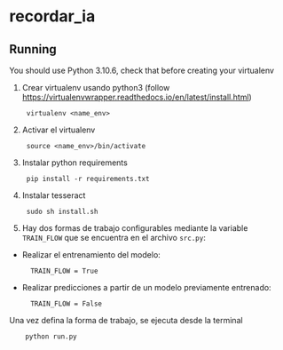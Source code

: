 # recordar_ia

## Running 

You should use Python 3.10.6, check that before creating your virtualenv

1. Crear virtualenv usando python3 (follow https://virtualenvwrapper.readthedocs.io/en/latest/install.html)

        virtualenv <name_env>

2. Activar el virtualenv

        source <name_env>/bin/activate

3. Instalar python requirements

        pip install -r requirements.txt

4. Instalar tesseract

        sudo sh install.sh

5. Hay dos formas de trabajo configurables mediante la variable `TRAIN_FLOW` que se encuentra en el archivo `src.py`: <br />
- Realizar el entrenamiento del modelo:   

        TRAIN_FLOW = True 

- Realizar predicciones a partir de un modelo previamente entrenado: 

        TRAIN_FLOW = False
Una vez defina la forma de trabajo, se ejecuta desde la terminal

        python run.py
